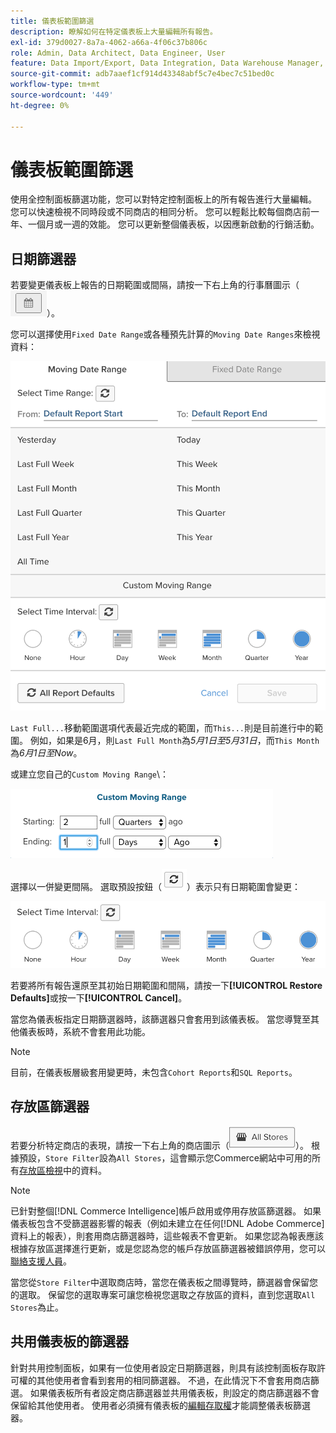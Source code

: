 ```yaml
---
title: 儀表板範圍篩選
description: 瞭解如何在特定儀表板上大量編輯所有報告。
exl-id: 379d0027-8a7a-4062-a66a-4f06c37b806c
role: Admin, Data Architect, Data Engineer, User
feature: Data Import/Export, Data Integration, Data Warehouse Manager, Commerce Tables
source-git-commit: adb7aaef1cf914d43348abf5c7e4bec7c51bed0c
workflow-type: tm+mt
source-wordcount: '449'
ht-degree: 0%

---
```


# 儀表板範圍篩選

使用全控制面板篩選功能，您可以對特定控制面板上的所有報告進行大量編輯。 您可以快速檢視不同時段或不同商店的相同分析。 您可以輕鬆比較每個商店前一年、一個月或一週的效能。 您可以更新整個儀表板，以因應新啟動的行銷活動。

## 日期篩選器

若要變更儀表板上報告的日期範圍或間隔，請按一下右上角的行事曆圖示（![行事曆](../../assets/calendar-button.png)）。

您可以選擇使用`Fixed Date Range`或各種預先計算的`Moving Date Ranges`來檢視資料：

![移動日期範圍](../../assets/moving_date_ranges.png)

`Last Full...`移動範圍選項代表最近完成的範圍，而`This...`則是目前進行中的範圍。 例如，如果是6月，則`Last Full Month`為&#x200B;_5月1日至5月31日_，而`This Month`為&#x200B;_6月1日至Now_。

或建立您自己的`Custom Moving Range`\：

![自訂移動範圍](../../assets/custom-moving-range.png)

選擇以一併變更間隔。 選取預設按鈕（![時間間隔預設值](../../assets/time_interval_default.png)）表示只有日期範圍會變更：

![時間間隔](../../assets/time_interval.png)

若要將所有報告還原至其初始日期範圍和間隔，請按一下&#x200B;**[!UICONTROL Restore Defaults]**&#x200B;或按一下&#x200B;**[!UICONTROL Cancel]**。

當您為儀表板指定日期篩選器時，該篩選器只會套用到該儀表板。 當您導覽至其他儀表板時，系統不會套用此功能。

>[!NOTE]
>
>目前，在儀表板層級套用變更時，未包含`Cohort Reports`和`SQL Reports`。

## 存放區篩選器

若要分析特定商店的表現，請按一下右上角的商店圖示（![商店篩選](../../assets/store-filter.png)）。 根據預設，`Store Filter`設為`All Stores`，這會顯示您Commerce網站中可用的所有[存放區檢視](https://experienceleague.adobe.com/docs/commerce-admin/stores-sales/site-store/store-views.html)中的資料。

>[!NOTE]
>
>已針對整個[!DNL Commerce Intelligence]帳戶啟用或停用存放區篩選器。 如果儀表板包含不受篩選器影響的報表（例如未建立在任何[!DNL Adobe Commerce]資料上的報表），則套用商店篩選器時，這些報表不會更新。 如果您認為報表應該根據存放區選擇進行更新，或是您認為您的帳戶存放區篩選器被錯誤停用，您可以[聯絡支援人員](https://experienceleague.adobe.com/docs/commerce-knowledge-base/kb/troubleshooting/miscellaneous/mbi-service-policies.html)。

當您從`Store Filter`中選取商店時，當您在儀表板之間導覽時，篩選器會保留您的選取。 保留您的選取專案可讓您檢視您選取之存放區的資料，直到您選取`All Stores`為止。

## 共用儀表板的篩選器

針對共用控制面板，如果有一位使用者設定日期篩選器，則具有該控制面板存取許可權的其他使用者會看到套用的相同篩選器。 不過，在此情況下不會套用商店篩選。 如果儀表板所有者設定商店篩選器並共用儀表板，則設定的商店篩選器不會保留給其他使用者。 使用者必須擁有儀表板的[編輯存取權](../../data-user/dashboards/share-dashboard-with-users.md)才能調整儀表板篩選器。
